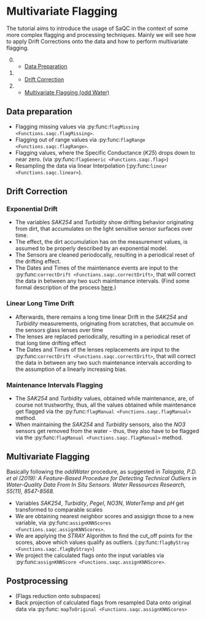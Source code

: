 # Multivariate Flagging

The tutorial aims to introduce the usage of SaQC in the context of some more complex flagging and processing techniques. 
Mainly we will see how to apply Drift Corrections onto the data and how to perform multivariate flagging.

0. * [Data Preparation](#Data-Preparation)
1. * [Drift Correction](#Drift-Correction)
2. * [Multivariate Flagging (odd Water)](#Multivariate-Flagging)

## Data preparation
* Flagging missing values via :py:func:`flagMissing <Functions.saqc.flagMissing>`.
* Flagging out of range values via :py:func:`flagRange <Functions.saqc.flagRange>`.
* Flagging values, where the Specific Conductance (*K25*) drops down to near zero. (via :py:func:`flagGeneric <Functions.saqc.flag>`)
* Resampling the data via linear Interpolation (:py:func:`linear <Functions.saqc.linear>`).


## Drift Correction

### Exponential Drift

* The variables *SAK254* and *Turbidity* show drifting behavior originating from dirt, that accumulates on the light sensitive sensor surfaces over time.  
* The effect, the dirt accumulation has on the measurement values, is assumed to be properly described by an exponential model.
* The Sensors are cleaned periodocally, resulting in a periodical reset of the drifting effect. 
* The Dates and Times of the maintenance events are input to the :py:func:`correctDrift <Functions.saqc.correctDrift>`, that will correct the data in between any two such maintenance intervals. (Find some formal description of the process [here](sphinx-doc/misc_md/ExponentialModel.md).)

### Linear Long Time Drift

* Afterwards, there remains a long time linear Drift in the *SAK254* and *Turbidity* measurements, originating from scratches, that accumule on the sensors glass lenses over time
* The lenses are replaced periodically, resulting in a periodical reset of that long time drifting effect
* The Dates and Times of the lenses replacements are input to the :py:func:`correctDrift <Functions.saqc.correctDrift>`, that will correct the data in between any two such maintenance intervals according to the assumption of a linearly increasing bias.

### Maintenance Intervals Flagging

* The *SAK254* and *Turbidity* values, obtained while maintenance, are, of course not trustworthy, thus, all the values obtained while maintenance get flagged via the :py:func:`flagManual <Functions.saqc.flagManual>` method.
* When maintaining the *SAK254* and *Turbidity* sensors, also the *NO3* sensors get removed from the water - thus, they also have to be flagged via the :py:func:`flagManual <Functions.saqc.flagManual>` method.


## Multivariate Flagging

Basically following the *oddWater* procedure, as suggested in *Talagala, P.D. et al (2019): A Feature-Based Procedure for Detecting Technical Outliers in Water-Quality Data From In Situ Sensors. Water Ressources Research, 55(11), 8547-8568.*

* Variables *SAK254*, *Turbidity*, *Pegel*, *NO3N*, *WaterTemp* and *pH* get transformed to comparable scales
* We are obtaining nearest neighbor scores and assigign those to a new variable, via :py:func:`assignKNNScores <Functions.saqc.assignKNNScores>`.
* We are applying the *STRAY* Algorithm to find the cut_off points for the scores, above which values qualify as outliers. (:py:func:`flagByStray <Functions.saqc.flagByStray>`)
* We project the calculated flags onto the input variables via :py:func:`assignKNNScore <Functions.saqc.assignKNNScore>`.

## Postprocessing

* (Flags reduction onto subspaces)
* Back projection of calculated flags from resampled Data onto original data via :py:func: `mapToOriginal <Functions.saqc.assignKNNScores>`